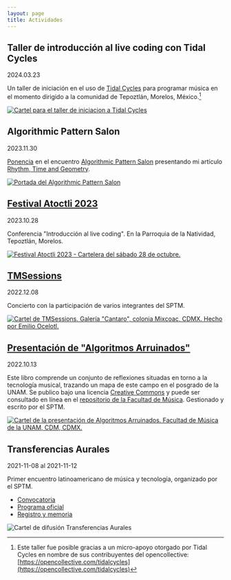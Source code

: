 ```yaml
---
layout: page
title: Actividades
---
```

## Taller de introducción al live coding con Tidal Cycles

2024.03.23

Un taller de iniciación en el uso de [Tidal Cycles](https://tidalcycles.org/) para programar música en el momento dirigido a la comunidad de Tepoztlán, Morelos, México.[^reconocimiento]

[^reconocimiento]: Este taller fue posible gracias a un micro-apoyo otorgado por Tidal Cycles en nombre de sus contribuyentes del opencollective: [https://opencollective.com/tidalcycles](https://opencollective.com/tidalcycles)

[![Cartel para el taller de iniciacion a Tidal Cycles](imgs/2024-tidal-init/cartel.png)](actividades/2024-tidal-init.html)

## Algorithmic Pattern Salon

2023.11.30

[Ponencia](https://www.youtube.com/watch?v=lvxwg-h10Tw&t=7421s&list=PLxqmZjMvoVzzhyTQab_DCEqDIthsAiDzF&index=4) en el encuentro [Algorithmic Pattern Salon](https://salon.algorithmicpattern.org/)
presentando mi artículo [Rhythm, Time and Geometry](https://alpaca.pubpub.org/pub/s96d870n).

[![Portada del Algorithmic Pattern Salon](https://salon.algorithmicpattern.org/wp-content/uploads/sites/14/2023/11/algorithmicpattern.original-1200x600.png)](https://salon.algorithmicpattern.org/)

## [Festival Atoctli 2023](actividades/2023-atoctli.html)

2023.10.28

Conferencia "Introducción al live coding". En la Parroquia de la Natividad, Tepoztlán, Morelos.

[![Festival Atoctli 2023 - Cartelera del sábado 28 de octubre.](imgs/2023-atoctli/cartelera.jpg)](actividades/2023-atoctli.html)

## [TMSessions](actividades/2022-tmsessions.html)

2022.12.08

Concierto con la participación de varios integrantes del SPTM.

[![Cartel de TMSessions. Galería "Cantaro", colonia Mixcoac, CDMX. Hecho por Emilio Ocelotl.](imgs/2022-tmsessions/tmsessions.jpg)](actividades/2022-tmsessions.html)

## [Presentación de "Algoritmos Arruinados"](actividades/2022-algoritmos-arruinados.html)

2022.10.13

Este libro comprende un conjunto de reflexiones situadas en torno a la tecnología musical, trazando un mapa de este campo en el posgrado de la UNAM. Se publico bajo una licencia [Creative Commons](https://creativecommons.org/licenses/by-nc-nd/4.0/legalcode.es) y puede ser consultado en línea en el [repositorio de la Facultad de Música](https://www.repositorio.fam.unam.mx/handle/123456789/139). Gestionado y escrito por el SPTM.

[![Cartel de la presentación de Algoritmos Arruinados. Facultad de Música de la UNAM, CDM, CDMX.](imgs/algoritmos-arruinados.jpg)](actividades/2022-algoritmos-arruinados.html)

## Transferencias Aurales

2021-11-08 al 2021-11-12

Primer encuentro latinoamericano de música y tecnología, organizado por el SPTM.

* [Convocatoria](https://www.fam.unam.mx/difusion/cartel/Transferencias-Aurales-convocatoria.pdf)
* [Programa oficial](https://www.fam.unam.mx/difusion/cartel/programa-y-registro-transferenciasaurales.pdf)
* [Registro y memoria](https://limmefamus.wordpress.com/transferencias-aurales/)

![Cartel de difusión Transferencias Aurales](imgs/transferencias-aurales.jpg)
